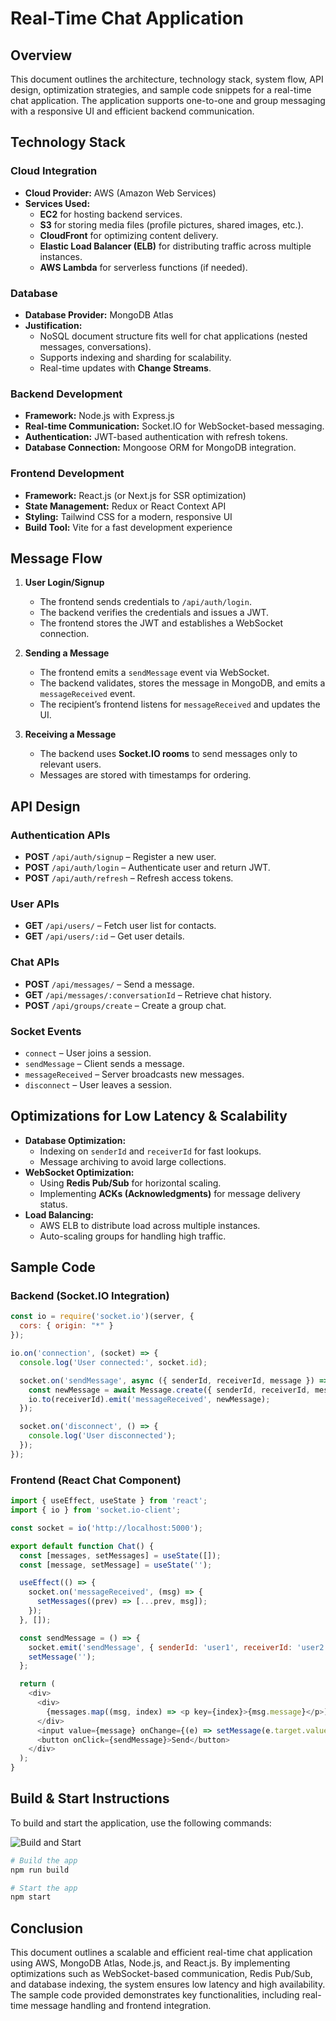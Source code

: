 # Real-Time Chat Application

## Overview
This document outlines the architecture, technology stack, system flow, API design, optimization strategies, and sample code snippets for a real-time chat application. The application supports one-to-one and group messaging with a responsive UI and efficient backend communication.

## **Technology Stack**
### **Cloud Integration**
- **Cloud Provider:** AWS (Amazon Web Services)
- **Services Used:**
  - **EC2** for hosting backend services.
  - **S3** for storing media files (profile pictures, shared images, etc.).
  - **CloudFront** for optimizing content delivery.
  - **Elastic Load Balancer (ELB)** for distributing traffic across multiple instances.
  - **AWS Lambda** for serverless functions (if needed).

### **Database**
- **Database Provider:** MongoDB Atlas
- **Justification:**
  - NoSQL document structure fits well for chat applications (nested messages, conversations).
  - Supports indexing and sharding for scalability.
  - Real-time updates with **Change Streams**.
  
### **Backend Development**
- **Framework:** Node.js with Express.js
- **Real-time Communication:** Socket.IO for WebSocket-based messaging.
- **Authentication:** JWT-based authentication with refresh tokens.
- **Database Connection:** Mongoose ORM for MongoDB integration.

### **Frontend Development**
- **Framework:** React.js (or Next.js for SSR optimization)
- **State Management:** Redux or React Context API
- **Styling:** Tailwind CSS for a modern, responsive UI
- **Build Tool:** Vite for a fast development experience

## **Message Flow**
1. **User Login/Signup**
   - The frontend sends credentials to `/api/auth/login`.
   - The backend verifies the credentials and issues a JWT.
   - The frontend stores the JWT and establishes a WebSocket connection.

2. **Sending a Message**
   - The frontend emits a `sendMessage` event via WebSocket.
   - The backend validates, stores the message in MongoDB, and emits a `messageReceived` event.
   - The recipient’s frontend listens for `messageReceived` and updates the UI.

3. **Receiving a Message**
   - The backend uses **Socket.IO rooms** to send messages only to relevant users.
   - Messages are stored with timestamps for ordering.

## **API Design**
### **Authentication APIs**
- **POST** `/api/auth/signup` – Register a new user.
- **POST** `/api/auth/login` – Authenticate user and return JWT.
- **POST** `/api/auth/refresh` – Refresh access tokens.

### **User APIs**
- **GET** `/api/users/` – Fetch user list for contacts.
- **GET** `/api/users/:id` – Get user details.

### **Chat APIs**
- **POST** `/api/messages/` – Send a message.
- **GET** `/api/messages/:conversationId` – Retrieve chat history.
- **POST** `/api/groups/create` – Create a group chat.

### **Socket Events**
- `connect` – User joins a session.
- `sendMessage` – Client sends a message.
- `messageReceived` – Server broadcasts new messages.
- `disconnect` – User leaves a session.

## **Optimizations for Low Latency & Scalability**
- **Database Optimization:**
  - Indexing on `senderId` and `receiverId` for fast lookups.
  - Message archiving to avoid large collections.
- **WebSocket Optimization:**
  - Using **Redis Pub/Sub** for horizontal scaling.
  - Implementing **ACKs (Acknowledgments)** for message delivery status.
- **Load Balancing:**
  - AWS ELB to distribute load across multiple instances.
  - Auto-scaling groups for handling high traffic.

## **Sample Code**
### **Backend (Socket.IO Integration)**
```javascript
const io = require('socket.io')(server, {
  cors: { origin: "*" }
});

io.on('connection', (socket) => {
  console.log('User connected:', socket.id);

  socket.on('sendMessage', async ({ senderId, receiverId, message }) => {
    const newMessage = await Message.create({ senderId, receiverId, message });
    io.to(receiverId).emit('messageReceived', newMessage);
  });

  socket.on('disconnect', () => {
    console.log('User disconnected');
  });
});
```

### **Frontend (React Chat Component)**
```javascript
import { useEffect, useState } from 'react';
import { io } from 'socket.io-client';

const socket = io('http://localhost:5000');

export default function Chat() {
  const [messages, setMessages] = useState([]);
  const [message, setMessage] = useState('');

  useEffect(() => {
    socket.on('messageReceived', (msg) => {
      setMessages((prev) => [...prev, msg]);
    });
  }, []);

  const sendMessage = () => {
    socket.emit('sendMessage', { senderId: 'user1', receiverId: 'user2', message });
    setMessage('');
  };

  return (
    <div>
      <div>
        {messages.map((msg, index) => <p key={index}>{msg.message}</p>)}
      </div>
      <input value={message} onChange={(e) => setMessage(e.target.value)} />
      <button onClick={sendMessage}>Send</button>
    </div>
  );
}
```

## **Build & Start Instructions**
To build and start the application, use the following commands:

![Build and Start](file-8Z1TXRydLiYaTa9RCiobnK)

```sh
# Build the app
npm run build

# Start the app
npm start
```

## **Conclusion**
This document outlines a scalable and efficient real-time chat application using AWS, MongoDB Atlas, Node.js, and React.js. By implementing optimizations such as WebSocket-based communication, Redis Pub/Sub, and database indexing, the system ensures low latency and high availability. The sample code provided demonstrates key functionalities, including real-time message handling and frontend integration.

